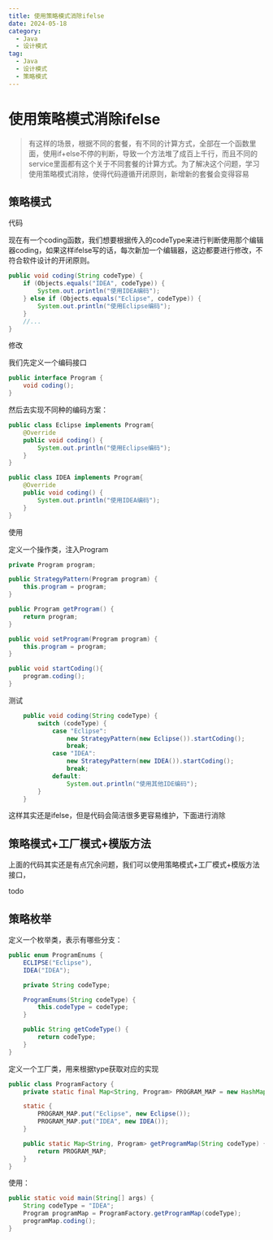 ```yaml
---
title: 使用策略模式消除ifelse
date: 2024-05-18
category:
  - Java
  - 设计模式
tag:
  - Java
  - 设计模式
  - 策略模式
---
```


# 使用策略模式消除ifelse

> 有这样的场景，根据不同的套餐，有不同的计算方式，全部在一个函数里面，使用if+else不停的判断，导致一个方法堆了成百上千行，而且不同的service里面都有这个关于不同套餐的计算方式。为了解决这个问题，学习使用策略模式消除，使得代码遵循开闭原则，新增新的套餐会变得容易

## 策略模式

代码

现在有一个coding函数，我们想要根据传入的codeType来进行判断使用那个编辑器coding，如果这样ifelse写的话，每次新加一个编辑器，这边都要进行修改，不符合软件设计的开闭原则。

```java
public void coding(String codeType) {
    if (Objects.equals("IDEA", codeType)) {
        System.out.println("使用IDEA编码");
    } else if (Objects.equals("Eclipse", codeType)) {
        System.out.println("使用Eclipse编码");
    }
    //...
}
```

修改

我们先定义一个编码接口

```java
public interface Program {
    void coding();
}
```

然后去实现不同种的编码方案：

```java
public class Eclipse implements Program{
    @Override
    public void coding() {
        System.out.println("使用Eclipse编码");
    }
}

public class IDEA implements Program{
    @Override
    public void coding() {
        System.out.println("使用IDEA编码");
    }
}
```

使用

定义一个操作类，注入Program

```java
private Program program;

public StrategyPattern(Program program) {
    this.program = program;
}

public Program getProgram() {
    return program;
}

public void setProgram(Program program) {
    this.program = program;
}

public void startCoding(){
    program.coding();
}


```

测试

```java
    public void coding(String codeType) {
        switch (codeType) {
            case "Eclipse":
                new StrategyPattern(new Eclipse()).startCoding();
                break;
            case "IDEA":
                new StrategyPattern(new IDEA()).startCoding();
                break;
            default:
                System.out.println("使用其他IDE编码");
        }
    }
```

这样其实还是ifelse，但是代码会简洁很多更容易维护，下面进行消除

## 策略模式+工厂模式+模版方法

上面的代码其实还是有点冗余问题，我们可以使用策略模式+工厂模式+模版方法接口，

todo



## 策略枚举

定义一个枚举类，表示有哪些分支：

```java
public enum ProgramEnums {
    ECLIPSE("Eclipse"),
    IDEA("IDEA");

    private String codeType;

    ProgramEnums(String codeType) {
        this.codeType = codeType;
    }

    public String getCodeType() {
        return codeType;
    }
}
```

定义一个工厂类，用来根据type获取对应的实现

```java
public class ProgramFactory {
    private static final Map<String, Program> PROGRAM_MAP = new HashMap<>();

    static {
        PROGRAM_MAP.put("Eclipse", new Eclipse());
        PROGRAM_MAP.put("IDEA", new IDEA());
    }

    public static Map<String, Program> getProgramMap(String codeType) {
        return PROGRAM_MAP;
    }
}
```

使用：

```java
public static void main(String[] args) {
    String codeType = "IDEA";
    Program programMap = ProgramFactory.getProgramMap(codeType);
    programMap.coding();
}
```